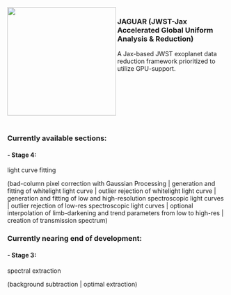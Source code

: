 <img align="left" src="https://github.com/user-attachments/assets/40c600a4-8c59-4f12-9732-c5378bf37973" width="250" height="250" /> 

### JAGUAR (JWST-Jax Accelerated Global Uniform Analysis & Reduction)

A Jax-based JWST exoplanet data reduction framework prioritized to utilize GPU-support. 
<br><br><br><br><br><br><br><br>
### Currently available sections:

#### - Stage 4: 
light curve fitting

(bad-column pixel correction with Gaussian Processing | generation and fitting of whitelight light curve | outlier rejection of whitelight light curve | generation and fitting of low and high-resolution spectroscopic light curves | outlier rejection of low-res spectroscopic light curves | optional interpolation of limb-darkening and trend parameters from low to high-res | creation of transmission spectrum)

### Currently nearing end of development:

#### - Stage 3: 
spectral extraction

(background subtraction | optimal extraction)
